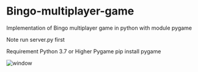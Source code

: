# Bingo-multiplayer-game
Implementation of Bingo multiplayer game in python with module pygame

Note
run server.py first

Requirement
Python 3.7 or Higher
Pygame
pip install pygame

![window](https://user-images.githubusercontent.com/77475628/131240978-d4bab678-a538-40c8-b7d9-59ee98138ae4.png)


